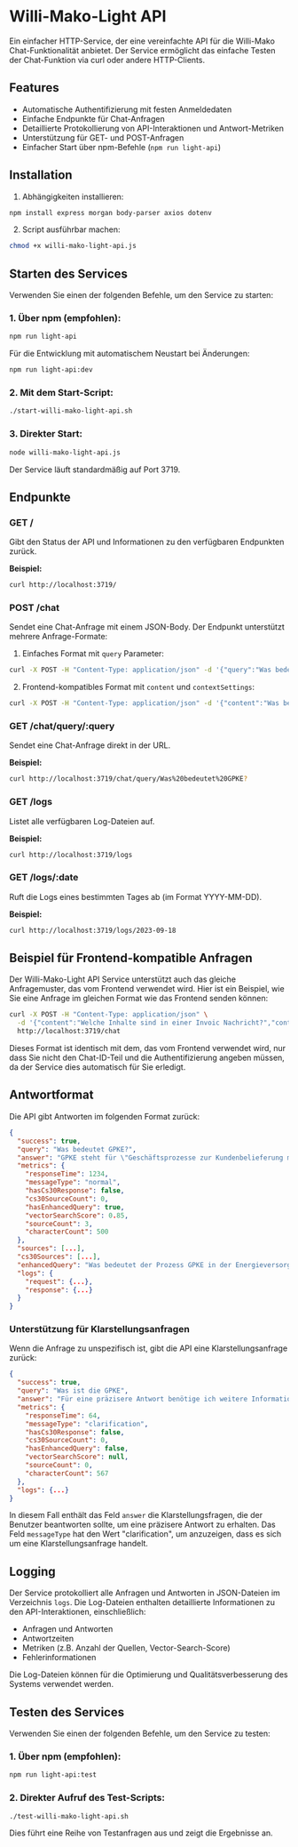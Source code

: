 # Willi-Mako-Light API

Ein einfacher HTTP-Service, der eine vereinfachte API für die Willi-Mako Chat-Funktionalität anbietet. Der Service ermöglicht das einfache Testen der Chat-Funktion via curl oder andere HTTP-Clients.

## Features

- Automatische Authentifizierung mit festen Anmeldedaten
- Einfache Endpunkte für Chat-Anfragen
- Detaillierte Protokollierung von API-Interaktionen und Antwort-Metriken
- Unterstützung für GET- und POST-Anfragen
- Einfacher Start über npm-Befehle (`npm run light-api`)

## Installation

1. Abhängigkeiten installieren:

```bash
npm install express morgan body-parser axios dotenv
```

2. Script ausführbar machen:

```bash
chmod +x willi-mako-light-api.js
```

## Starten des Services

Verwenden Sie einen der folgenden Befehle, um den Service zu starten:

### 1. Über npm (empfohlen):

```bash
npm run light-api
```

Für die Entwicklung mit automatischem Neustart bei Änderungen:

```bash
npm run light-api:dev
```

### 2. Mit dem Start-Script:

```bash
./start-willi-mako-light-api.sh
```

### 3. Direkter Start:

```bash
node willi-mako-light-api.js
```

Der Service läuft standardmäßig auf Port 3719.

## Endpunkte

### GET /

Gibt den Status der API und Informationen zu den verfügbaren Endpunkten zurück.

**Beispiel:**
```bash
curl http://localhost:3719/
```

### POST /chat

Sendet eine Chat-Anfrage mit einem JSON-Body. Der Endpunkt unterstützt mehrere Anfrage-Formate:

1. Einfaches Format mit `query` Parameter:
```bash
curl -X POST -H "Content-Type: application/json" -d '{"query":"Was bedeutet GPKE?"}' http://localhost:3719/chat
```

2. Frontend-kompatibles Format mit `content` und `contextSettings`:
```bash
curl -X POST -H "Content-Type: application/json" -d '{"content":"Was bedeutet GPKE?","contextSettings":{"useWorkspaceOnly":false,"workspacePriority":"medium","includeUserDocuments":true,"includeUserNotes":true,"includeSystemKnowledge":true,"includeM2CRoles":true}}' http://localhost:3719/chat
```

### GET /chat/query/:query

Sendet eine Chat-Anfrage direkt in der URL.

**Beispiel:**
```bash
curl http://localhost:3719/chat/query/Was%20bedeutet%20GPKE?
```

### GET /logs

Listet alle verfügbaren Log-Dateien auf.

**Beispiel:**
```bash
curl http://localhost:3719/logs
```

### GET /logs/:date

Ruft die Logs eines bestimmten Tages ab (im Format YYYY-MM-DD).

**Beispiel:**
```bash
curl http://localhost:3719/logs/2023-09-18
```

## Beispiel für Frontend-kompatible Anfragen

Der Willi-Mako-Light API Service unterstützt auch das gleiche Anfragemuster, das vom Frontend verwendet wird. Hier ist ein Beispiel, wie Sie eine Anfrage im gleichen Format wie das Frontend senden können:

```bash
curl -X POST -H "Content-Type: application/json" \
  -d '{"content":"Welche Inhalte sind in einer Invoic Nachricht?","contextSettings":{"useWorkspaceOnly":false,"workspacePriority":"medium","includeUserDocuments":true,"includeUserNotes":true,"includeSystemKnowledge":true,"includeM2CRoles":true}}' \
  http://localhost:3719/chat
```

Dieses Format ist identisch mit dem, das vom Frontend verwendet wird, nur dass Sie nicht den Chat-ID-Teil und die Authentifizierung angeben müssen, da der Service dies automatisch für Sie erledigt.

## Antwortformat

Die API gibt Antworten im folgenden Format zurück:

```json
{
  "success": true,
  "query": "Was bedeutet GPKE?",
  "answer": "GPKE steht für \"Geschäftsprozesse zur Kundenbelieferung mit Elektrizität\"...",
  "metrics": {
    "responseTime": 1234,
    "messageType": "normal",
    "hasCs30Response": false,
    "cs30SourceCount": 0,
    "hasEnhancedQuery": true,
    "vectorSearchScore": 0.85,
    "sourceCount": 3,
    "characterCount": 500
  },
  "sources": [...],
  "cs30Sources": [...],
  "enhancedQuery": "Was bedeutet der Prozess GPKE in der Energieversorgung?",
  "logs": {
    "request": {...},
    "response": {...}
  }
}
```

### Unterstützung für Klarstellungsanfragen

Wenn die Anfrage zu unspezifisch ist, gibt die API eine Klarstellungsanfrage zurück:

```json
{
  "success": true,
  "query": "Was ist die GPKE",
  "answer": "Für eine präzisere Antwort benötige ich weitere Informationen:\n\n1. Auf welchen Energieträger bezieht sich Ihre Frage?\n   Optionen: Strom, Gas, Beide\n\n2. Aus welcher Sicht möchten Sie die Information?\n   Optionen: Energielieferant, Netzbetreiber, Messstellenbetreiber, Stadtwerke, Endkunde\n\n...",
  "metrics": {
    "responseTime": 64,
    "messageType": "clarification",
    "hasCs30Response": false,
    "cs30SourceCount": 0,
    "hasEnhancedQuery": false,
    "vectorSearchScore": null,
    "sourceCount": 0,
    "characterCount": 567
  },
  "logs": {...}
}
```

In diesem Fall enthält das Feld `answer` die Klarstellungsfragen, die der Benutzer beantworten sollte, um eine präzisere Antwort zu erhalten. Das Feld `messageType` hat den Wert "clarification", um anzuzeigen, dass es sich um eine Klarstellungsanfrage handelt.

## Logging

Der Service protokolliert alle Anfragen und Antworten in JSON-Dateien im Verzeichnis `logs`. Die Log-Dateien enthalten detaillierte Informationen zu den API-Interaktionen, einschließlich:

- Anfragen und Antworten
- Antwortzeiten
- Metriken (z.B. Anzahl der Quellen, Vector-Search-Score)
- Fehlerinformationen

Die Log-Dateien können für die Optimierung und Qualitätsverbesserung des Systems verwendet werden.

## Testen des Services

Verwenden Sie einen der folgenden Befehle, um den Service zu testen:

### 1. Über npm (empfohlen):

```bash
npm run light-api:test
```

### 2. Direkter Aufruf des Test-Scripts:

```bash
./test-willi-mako-light-api.sh
```

Dies führt eine Reihe von Testanfragen aus und zeigt die Ergebnisse an.
